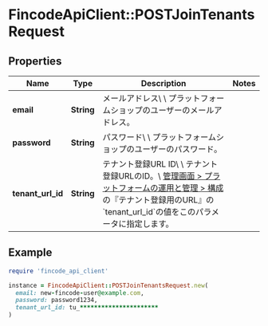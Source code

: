 # FincodeApiClient::POSTJoinTenantsRequest

## Properties

| Name | Type | Description | Notes |
| ---- | ---- | ----------- | ----- |
| **email** | **String** | メールアドレス\\ \\ プラットフォームショップのユーザーのメールアドレス。  |  |
| **password** | **String** | パスワード\\ \\ プラットフォームショップのユーザーのパスワード。  |  |
| **tenant_url_id** | **String** | テナント登録URL ID\\ \\ テナント登録URLのID。\\ [管理画面 &gt; プラットフォームの運用と管理 &gt; 構成](https://dashboard.test.fincode.jp/platform/setting)の『テナント登録用のURL』の&#x60;tenant_url_id&#x60;の値をこのパラメータに指定します。  |  |

## Example

```ruby
require 'fincode_api_client'

instance = FincodeApiClient::POSTJoinTenantsRequest.new(
  email: new-fincode-user@example.com,
  password: password1234,
  tenant_url_id: tu_**********************
)
```

